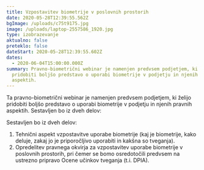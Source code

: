 ```yaml
---
title: Vzpostavitev biometrije v poslovnih prostorih
date: 2020-05-28T12:39:55.562Z
bgImage: /uploads/c75t9175.jpg
image: /uploads/laptop-2557586_1920.jpg
type: izobrazevanje
aktualno: false
preteklo: false
dateStart: 2020-05-28T12:39:55.602Z
dates:
  - 2020-06-04T15:00:00.000Z
summary: Pravno-biometrični webinar je namenjen predvsem podjetjem, ki želijo
  pridobiti boljšo predstavo o uporabi biometrije v podjetju in njenih pravnih
  aspektih.
---
```

Ta pravno-biometrični webinar je namenjen predvsem podjetjem, ki želijo pridobiti boljšo predstavo o uporabi biometrije v podjetju in njenih pravnih aspektih. Sestavljen bo iz dveh delov:

Sestavljen bo iz dveh delov:

1. Tehnični aspekt vzpostavitve uporabe biometrije (kaj je biometrije, kako deluje, zakaj jo je priporočljivo uporabiti in kakšna so tveganja).
2. Opredelitev pravnega okvirja za vzpostavitev uporabe biometrije v poslovnih prostorih, pri čemer se bomo osredotočili predvsem na ustrezno pripravo Ocene učinkov tveganja (t.i. DPIA).